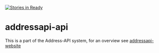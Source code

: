[![Stories in Ready](https://badge.waffle.io/codeforkansascity/addressapi-api.png?label=ready&title=Ready)](https://waffle.io/codeforkansascity/addressapi-api)
# addressapi-api
This is a part of the Address-API system, for an overview see [addressapi-website](https://github.com/codeforkansascity/addressapi-website)
